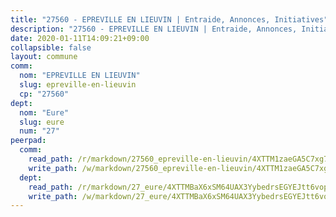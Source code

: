 ```yaml
---
title: "27560 - EPREVILLE EN LIEUVIN | Entraide, Annonces, Initiatives"
description: "27560 - EPREVILLE EN LIEUVIN | Entraide, Annonces, Initiatives"
date: 2020-01-11T14:09:21+09:00
collapsible: false
layout: commune
comm:
  nom: "EPREVILLE EN LIEUVIN"
  slug: epreville-en-lieuvin
  cp: "27560"
dept:
  nom: "Eure"
  slug: eure
  num: "27"
peerpad:
  comm:
    read_path: /r/markdown/27560_epreville-en-lieuvin/4XTTM1zaeGA5C7xg7PTRy6J9LpEaT73dfUdafBqGAGTtFi3AJ
    write_path: /w/markdown/27560_epreville-en-lieuvin/4XTTM1zaeGA5C7xg7PTRy6J9LpEaT73dfUdafBqGAGTtFi3AJ-K3TgU4cnUKbnxTdFc8G7hnU9XsNeQXHipHk5PqKprxjddjazfZRDubdMqZ65ptbCYVjtDpxKUwoi4SAPqz27uQBMfcKQwFv5un4cwgTWNfbpdRifo1m8pKaH5fX5MFb38Qp5o4EW
  dept:
    read_path: /r/markdown/27_eure/4XTTMBaX6xSM64UAX3YybedrsEGYEJtt6vopdQsPEFtGijgwg
    write_path: /w/markdown/27_eure/4XTTMBaX6xSM64UAX3YybedrsEGYEJtt6vopdQsPEFtGijgwg-K3TgUmjy61Gu7ZFzjoVmiacXP2Rc4pq6sxVCYUX3mFQZWQw9yCKsEoAMagtuW4jJTYhK96DsWW4cPmZLagvQNZ34BscGcu4btrtJibt18c1mpqofaWe6Q3RartDiuMTjY7NrsH4r
---
```


